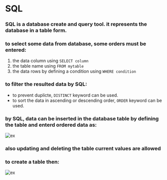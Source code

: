 # SQL
### SQL is a database create and query tool. it represents the database in a table form.
### to select some data from database, some orders must be entered:
1. the data column using `SELECT column`
2. the table name using `FROM mytable`
3. the data rows by defining a condition using `WHERE condition`
### to filter the resulted data by SQL:
- to prevent duplicte, `DISTINCT` keyword can be used.
- to sort the data in ascending or descending order, `ORDER` keyword can be used.
### by SQL, data can be inserted in the database table by defining the table and enterd ordered data as:

![ex](https://i.ibb.co/qy594v6/2.jpg)

### also updating and deleting the table current values are allowed
### to create a table then:

![ex](https://i.ibb.co/Z1t9YC5/3.jpg)